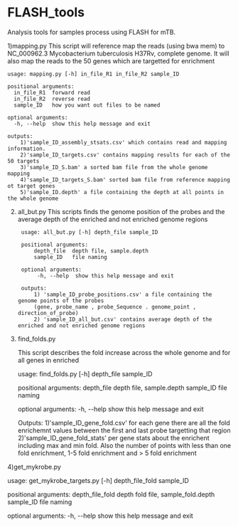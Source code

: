 # FLASH_tools
Analysis tools for samples process using FLASH for mTB. 

1)mapping.py
	This script will reference map the reads (using bwa mem) to NC_000962.3 Mycobacterium tuberculosis H37Rv, complete genome. It will also map the reads to the 50 genes which are targetted for enrichment


	usage: mapping.py [-h] in_file_R1 in_file_R2 sample_ID

	positional arguments:
	  in_file_R1  forward read
	  in_file_R2  reverse read
	  sample_ID   how you want out files to be named

	optional arguments:
	  -h, --help  show this help message and exit

	outputs: 
		1)'sample_ID_assembly_stsats.csv' which contains read and mapping information.
		2)'sample_ID_targets.csv' contains mapping results for each of the 50 targets
		3)'sample_ID_S.bam' a sorted bam file from the whole genome mapping
		4)'sample_ID_targets_S.bam' sorted bam file from reference mapping ot target genes
		5)'sample_ID.depth' a file containing the depth at all points in the whole genome

2) all_but.py
		This scripts finds the genome position of the probes and the average depth of the enriched and not enriched genome regions

		usage: all_but.py [-h] depth_file sample_ID

		positional arguments:
	  		depth_file  depth file, sample.depth
	  		sample_ID   file naming

		optional arguments:
	 		 -h, --help  show this help message and exit

	 	outputs: 
	 		1) 'sample_ID_probe_positions.csv' a file containing the genome points of the probes
	 		(gene, probe_name , probe_Sequence . genome_point , direction_of_probe)
	 		2) 'sample_ID_all_but.csv' contains average depth of the enriched and not enriched genome regions


3) find_folds.py

	This script describes the fold increase across the whole genome and for all genes in enriched

	usage: find_folds.py [-h] depth_file sample_ID

	positional arguments:
	  depth_file  depth file, sample.depth
	  sample_ID   file naming

	optional arguments:
  		-h, --help  show this help message and exit

 	Outputs:
 	1)'sample_ID_gene_fold.csv' for each gene there are all the fold enrichemnt values between the first and last probe targetting that region
 	2)'sample_ID_gene_fold_stats' per gene stats about the enrichent including max and min fold. Also the number of points with less than one fold enrichment, 1-5 fold enrichment and > 5 fold enrichment

4)get_mykrobe.py

usage: get_mykrobe_targets.py [-h] depth_file_fold sample_ID

positional arguments:
  depth_file_fold  depth fold file, sample_fold.depth
  sample_ID        file naming

optional arguments:
  -h, --help       show this help message and exit
